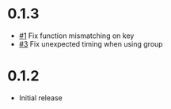 # 0.1.3

- [#1](https://github.com/hanakla/harnica/pull/1) Fix function mismatching on key
- [#3](https://github.com/hanakla/harnica/pull/3) Fix unexpected timing when using group

# 0.1.2

- Initial release
